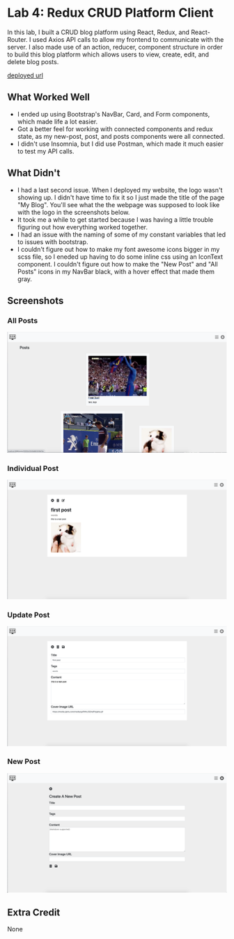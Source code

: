 # Lab 4: Redux CRUD Platform Client

In this lab, I built a CRUD blog platform using React, Redux, and React-Router. I used Axios API calls to allow my frontend to communicate with the server. I also made use of an action, reducer, component structure in order to build this blog platform which allows users to view, create, edit, and delete blog posts. 

[deployed url](http://chrissykes-cs52-lab4.surge.sh/)

## What Worked Well
- I ended up using Bootstrap's NavBar, Card, and Form components, which made life a lot easier. 
- Got a better feel for working with connected components and redux state, as my new-post, post, and posts components were all connected. 
- I didn't use Insomnia, but I did use Postman, which made it much easier to test my API calls.

## What Didn't
- I had a last second issue. When I deployed my website, the logo wasn't showing up. I didn't have time to fix it so I just made the title of the page "My Blog". You'll see what the the webpage was supposed to look like with the logo in the screenshots below. 
- It took me a while to get started because I was having a little trouble figuring out how everything worked together. 
- I had an issue with the naming of some of my constant variables that led to issues with bootstrap. 
- I couldn't figure out how to make my font awesome icons bigger in my scss file, so I eneded up having to do some inline css using an IconText component. I couldn't figure out how to make the "New Post" and "All Posts" icons in my NavBar black, with a hover effect that made them gray.  

## Screenshots
### All Posts
![](src/img/all-posts.png)

### Individual Post
![](src/img/individual-post.png)

### Update Post
![](src/img/update-post.png)

### New Post
![](src/img/new-post.png)


## Extra Credit
None
